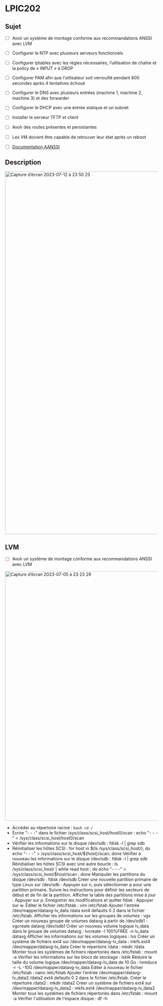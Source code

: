 # LPIC202

## Sujet 
- [ ] Avoir un système de montage conforme aux recommandations ANSSI avec LVM
- [ ] Configurer le NTP avec plusieurs serveurs fonctionnels
- [ ] Configurer iptables avec les règles nécessaires, l’utilisation de chaîne et la policy de « INPUT » à DROP
- [ ] Configurer PAM afin que l’utilisateur soit verrouillé pendant 600 secondes après 4 tentatives échoué
- [ ] Configurer le DNS avec plusieurs entrées (machine 1, machine 2, machine 3) et des forwarder
- [ ] Configurer le DHCP avec une entrée statique et un subnet
- [ ] Installer le serveur TFTP et client
- [ ] Avoir des routes présentes et persistantes
- [ ] Les VM doivent être capable de retrouver leur état après un reboot

- [ ] [Documentation AANSSI ]([https://docs.ansible.com/](https://www.ssi.gouv.fr/guide/recommandations-de-securite-relatives-a-un-systeme-gnulinux/))

## Description
<img width="1192" alt="Capture d’écran 2023-07-12 à 23 50 25" src="https://github.com/GMukilventhan/LPIC202/assets/90500004/bec69c92-e532-491a-b68b-de8cebead8a8">

## LVM
- [ ]  Avoir un système de montage conforme aux recommandations ANSSI avec LVM
<img width="820" alt="Capture d’écran 2023-07-05 à 23 23 29" src="https://github.com/GMukilventhan/LPIC202/assets/90500004/c54684f6-4c14-4d92-a833-13645d498c76">


- Accéder au répertoire racine : ```bash cd / ```
- Écrire "- - -" dans le fichier /sys/class/scsi_host/host0/scan : echo "- - -" > /sys/class/scsi_host/host0/scan
- Vérifier les informations sur le disque /dev/sdb : fdisk -l | grep sdb
- Réinitialiser les hôtes SCSI : for host in $(ls /sys/class/scsi_host/); do echo "- - -" > /sys/class/scsi_host/${host}/scan; done
Vérifier à nouveau les informations sur le disque /dev/sdb : fdisk -l | grep sdb
Réinitialiser les hôtes SCSI avec une autre boucle : ls /sys/class/scsi_host/ | while read host ; do echo "- - -" > /sys/class/scsi_host/$host/scan ; done
Manipuler les partitions du disque /dev/sdb : fdisk /dev/sdb
Créer une nouvelle partition primaire de type Linux sur /dev/sdb : Appuyer sur n, puis sélectionner p pour une partition primaire.
Suivre les instructions pour définir les secteurs de début et de fin de la partition.
Afficher la table des partitions mise à jour : Appuyer sur p.
Enregistrer les modifications et quitter fdisk : Appuyer sur w.
Éditer le fichier /etc/fstab : vim /etc/fstab
Ajouter l'entrée /dev/mapper/datavg-lv_data /data ext4 defaults 0 2 dans le fichier /etc/fstab.
Afficher les informations sur les groupes de volumes : vgs
Créer un nouveau groupe de volumes datavg à partir de /dev/sdb1 : vgcreate datavg /dev/sdb1
Créer un nouveau volume logique lv_data dans le groupe de volumes datavg : lvcreate -l 100%FREE -n lv_data datavg
Afficher les informations sur les volumes logiques : lvs
Créer un système de fichiers ext4 sur /dev/mapper/datavg-lv_data : mkfs.ext4 /dev/mapper/datavg-lv_data
Créer le répertoire /data : mkdir /data
Monter tous les systèmes de fichiers répertoriés dans /etc/fstab : mount -a
Vérifier les informations sur les blocs de stockage : lsblk
Réduire la taille du volume logique /dev/mapper/datavg-lv_data de 10 Go : lvreduce -r -L -10G /dev/mapper/datavg-lv_data
Éditer à nouveau le fichier /etc/fstab : nano /etc/fstab
Ajouter l'entrée /dev/mapper/datavg-lv_data2 /data2 ext4 defaults 0 2 dans le fichier /etc/fstab.
Créer le répertoire /data2 : mkdir /data2
Créer un système de fichiers ext4 sur /dev/mapper/datavg-lv_data2 : mkfs.ext4 /dev/mapper/datavg-lv_data2
Monter tous les systèmes de fichiers répertoriés dans /etc/fstab : mount -a
Vérifier l'utilisation de l'espace disque : df -h

